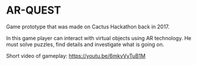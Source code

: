 # AR-QUEST
Game prototype that was made on Cactus Hackathon back in 2017.

In this game player can interact with virtual objects using AR technology. 
He must solve puzzles, find details and investigate what is going on.

Short video of gameplay: https://youtu.be/6mkvVyTuB1M
